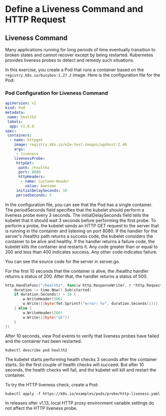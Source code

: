 # Define a Liveness Command and HTTP Request

## Liveness Command

Many applications running for long periods of time eventually transition to broken states and cannot recover except by being restarted. Kubernetes provides liveness probes to detect and remedy such situations.

In this exercise, you create a Pod that runs a container based on the `registry.k8s.io/busybox:1.27.2` image. Here is the configuration file for the Pod:

### Pod Configuration for Liveness Command

```yaml
apiVersion: v1
kind: Pod
metadata:
 name: health2
 labels:
  app: v1.0.0
spec:
 containers:
  - name: httpget
    image: registry.k8s.io/e2e-test-images/agnhost:2.40
    args:
     - liveness
    livenessProbe:
     httpGet:
      path: /healthz
      port: 8080
      httpHeaders:
       - name: Custome-Header
         value: Awesome
     initialDelaySeconds: 10
     periodSeconds: 5
```
In the configuration file, you can see that the Pod has a single container. The periodSeconds field specifies that the kubelet should perform a liveness probe every 3 seconds. The initialDelaySeconds field tells the kubelet that it should wait 3 seconds before performing the first probe. To perform a probe, the kubelet sends an HTTP GET request to the server that is running in the container and listening on port 8080. If the handler for the server's /healthz path returns a success code, the kubelet considers the container to be alive and healthy. If the handler returns a failure code, the kubelet kills the container and restarts it.
Any code greater than or equal to 200 and less than 400 indicates success. Any other code indicates failure.

You can see the source code for the server in server.go.

For the first 10 seconds that the container is alive, the /healthz handler returns a status of 200. After that, the handler returns a status of 500.
```go
http.HandleFunc("/healthz", func(w http.ResponseWriter, r *http.Request) {
    duration := time.Now().Sub(started)
    if duration.Seconds() > 10 {
        w.WriteHeader(500)
        w.Write([]byte(fmt.Sprintf("error: %v", duration.Seconds())))
    } else {
        w.WriteHeader(200)
        w.Write([]byte("ok"))
    }
})
```
After 10 seconds, view Pod events to verify that liveness probes have failed and the container has been restarted:
```
kubectl describe pod health2
```

The kubelet starts performing health checks 3 seconds after the container starts. So the first couple of health checks will succeed. But after 10 seconds, the health checks will fail, and the kubelet will kill and restart the container.

To try the HTTP liveness check, create a Pod:
```
kubectl apply -f https://k8s.io/examples/pods/probe/http-liveness.yaml
```
In releases after v1.13, local HTTP proxy environment variable settings do not affect the HTTP liveness probe.

